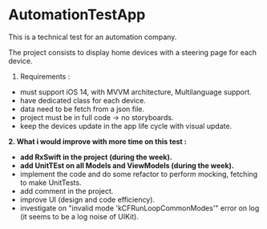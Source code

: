 # AutomationTestApp
This is a technical test for an automation company.

The project consists to display home devices with a steering page for each device.

 1. Requirements :
 - must support iOS 14, with MVVM architecture, Multilanguage support.
 - have dedicated class for each device.
 - data need to be fetch from a json file.
 - project must be in full code -> no storyboards.
 - keep the devices update in the app life cycle with visual update.

**2. What i would improve with more time on this test :**
 - **add RxSwift in the project (during the week).**
 - **add UnitTEst on all Models and ViewModels (during the week).**
 - implement the code and do some refactor to perform mocking, fetching to make UnitTests.
 - add comment in the project.
 - improve UI (design and code efficiency).
 - investigate on "invalid mode 'kCFRunLoopCommonModes'" error on log (it seems to be a log noise of UIKit).
